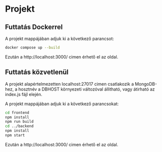 # Projekt

## Futtatás Dockerrel
A projekt mappájában adjuk ki a következő parancsot:
```bash
docker compose up --build
```
Ezután a http://localhost:3000/ cimen érhető el az oldal.

## Futtatás közvetlenül
A projekt alapértelmezetten localhost:27017 cimen csatlakozik a MongoDB-hez, a hosztnév a DBHOST környezeti változóval állitható, vagy átirható az index.js fájl elején.

A projekt mappájában adjuk ki a következő parancsokat:
```bash
cd frontend
npm install
npm run build
cd ../backend
npm install
npm start
```
Ezután a http://localhost:3000/ cimen érhető el az oldal.
